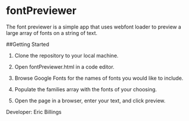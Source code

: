 # fontPreviewer

The font previewer is a simple app that uses webfont loader to preview a large array of fonts on a string of text.

##Getting Started

1.  Clone the repository to your local machine.

1.  Open fontPreviewer.html in a code editor.

1.  Browse Google Fonts for the names of fonts you would like to include.

1.  Populate the families array with the fonts of your choosing.

1.  Open the page in a browser, enter your text, and click preview.




Developer: Eric Billings
